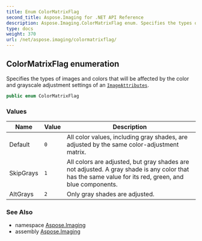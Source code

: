 ```yaml
---
title: Enum ColorMatrixFlag
second_title: Aspose.Imaging for .NET API Reference
description: Aspose.Imaging.ColorMatrixFlag enum. Specifies the types of images and colors that will be affected by the color and grayscale adjustment settings of an ImageAttributes
type: docs
weight: 370
url: /net/aspose.imaging/colormatrixflag/
---
```

## ColorMatrixFlag enumeration

Specifies the types of images and colors that will be affected by the color and grayscale adjustment settings of an [`ImageAttributes`](../imageattributes/).

```csharp
public enum ColorMatrixFlag
```

### Values

| Name | Value | Description |
| --- | --- | --- |
| Default | `0` | All color values, including gray shades, are adjusted by the same color-adjustment matrix. |
| SkipGrays | `1` | All colors are adjusted, but gray shades are not adjusted. A gray shade is any color that has the same value for its red, green, and blue components. |
| AltGrays | `2` | Only gray shades are adjusted. |

### See Also

* namespace [Aspose.Imaging](../../aspose.imaging/)
* assembly [Aspose.Imaging](../../)


